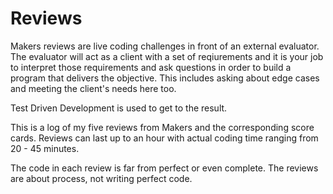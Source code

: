 # Reviews

Makers reviews are live coding challenges in front of an external evaluator. The evaluator will act as a client with a set of reqiurements and it is your job to interpret those requirements and ask questions in order to build a program that delivers the objective. This includes asking about edge cases and meeting the client's needs here too.

Test Driven Development is used to get to the result.

This is a log of my five reviews from Makers and the corresponding score cards. Reviews can last up to an hour with actual coding time ranging from 20 - 45 minutes.

The code in each review is far from perfect or even complete. The reviews are about process, not writing perfect code.
